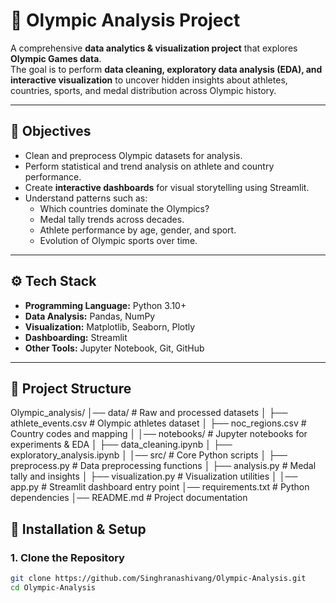 # 🏅 Olympic Analysis Project

A comprehensive **data analytics & visualization project** that explores **Olympic Games data**.  
The goal is to perform **data cleaning, exploratory data analysis (EDA), and interactive visualization** to uncover hidden insights about athletes, countries, sports, and medal distribution across Olympic history.

---

## 📌 Objectives
- Clean and preprocess Olympic datasets for analysis.
- Perform statistical and trend analysis on athlete and country performance.
- Create **interactive dashboards** for visual storytelling using Streamlit.
- Understand patterns such as:
  - Which countries dominate the Olympics?
  - Medal tally trends across decades.
  - Athlete performance by age, gender, and sport.
  - Evolution of Olympic sports over time.

---

## ⚙️ Tech Stack
- **Programming Language:** Python 3.10+
- **Data Analysis:** Pandas, NumPy
- **Visualization:** Matplotlib, Seaborn, Plotly
- **Dashboarding:** Streamlit
- **Other Tools:** Jupyter Notebook, Git, GitHub

---

## 📂 Project Structure
Olympic_analysis/
│── data/ # Raw and processed datasets
│ ├── athlete_events.csv # Olympic athletes dataset
│ ├── noc_regions.csv # Country codes and mapping
│
│── notebooks/ # Jupyter notebooks for experiments & EDA
│ ├── data_cleaning.ipynb
│ ├── exploratory_analysis.ipynb
│
│── src/ # Core Python scripts
│ ├── preprocess.py # Data preprocessing functions
│ ├── analysis.py # Medal tally and insights
│ ├── visualization.py # Visualization utilities
│
│── app.py # Streamlit dashboard entry point
│── requirements.txt # Python dependencies
│── README.md # Project documentation




## 🚀 Installation & Setup

### 1. Clone the Repository
```bash
git clone https://github.com/Singhranashivang/Olympic-Analysis.git
cd Olympic-Analysis
